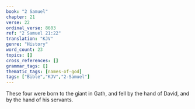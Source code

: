 ```yaml
---
book: "2 Samuel"
chapter: 21
verse: 22
ordinal_verse: 8603
ref: "2 Samuel 21:22"
translation: "KJV"
genre: "History"
word_count: 23
topics: []
cross_references: []
grammar_tags: []
thematic_tags: [names-of-god]
tags: ["Bible","KJV","2-Samuel"]
---
```

These four were born to the giant in Gath, and fell by the hand of David, and by the hand of his servants.
